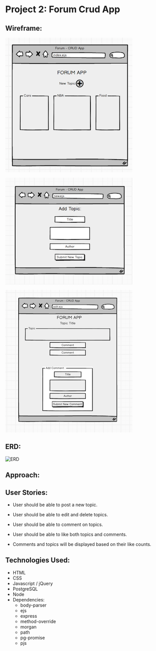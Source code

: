 # Project 2: Forum Crud App

## Wireframe:

![Wireframe 1](/public/img/wireframe1.png)

![Wireframe 2](/public/img/wireframe2.png)

![Wireframe 3](/public/img/wireframe3.png)

## ERD:
![ERD](/forum-app/public/img/erd.png)

## Approach:

## User Stories:

* User should be able to post a new topic.

* User should be able to edit and delete topics.

* User should be able to comment on topics.

* User should be able to like both topics and comments.

* Comments and topics will be displayed based on their like counts.

## Technologies Used:

* HTML
* CSS
* Javascript / jQuery
* PostgreSQL
* Node
* Dependencies:
  - body-parser
  - ejs
  - express
  - method-override
  - morgan
  - path
  - pg-promise
  - pjs
